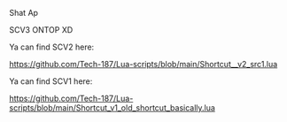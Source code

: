 Shat Ap

SCV3 ONTOP XD


Ya can find SCV2 here:

https://github.com/Tech-187/Lua-scripts/blob/main/Shortcut__v2_src1.lua

Ya can find SCV1 here:

https://github.com/Tech-187/Lua-scripts/blob/main/Shortcut_v1_old_shortcut_basically.lua
